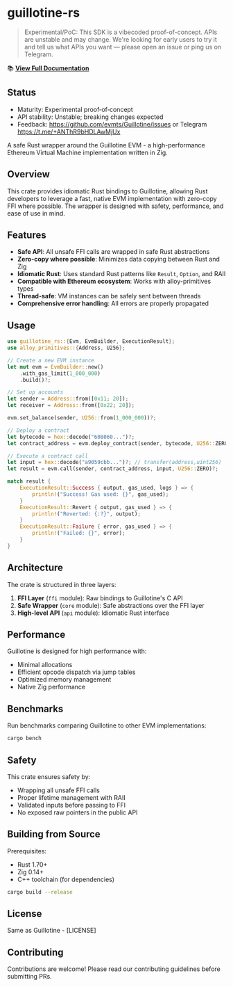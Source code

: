 # guillotine-rs

> Experimental/PoC: This SDK is a vibecoded proof-of-concept. APIs are unstable and may change. We're looking for early users to try it and tell us what APIs you want — please open an issue or ping us on Telegram.

📚 **[View Full Documentation](https://guillotine.dev/sdks/rust)**

## Status

- Maturity: Experimental proof‑of‑concept
- API stability: Unstable; breaking changes expected
- Feedback: https://github.com/evmts/Guillotine/issues or Telegram https://t.me/+ANThR9bHDLAwMjUx

A safe Rust wrapper around the Guillotine EVM - a high-performance Ethereum Virtual Machine implementation written in Zig.

## Overview

This crate provides idiomatic Rust bindings to Guillotine, allowing Rust developers to leverage a fast, native EVM implementation with zero-copy FFI where possible. The wrapper is designed with safety, performance, and ease of use in mind.

## Features

- **Safe API**: All unsafe FFI calls are wrapped in safe Rust abstractions
- **Zero-copy where possible**: Minimizes data copying between Rust and Zig
- **Idiomatic Rust**: Uses standard Rust patterns like `Result`, `Option`, and RAII
- **Compatible with Ethereum ecosystem**: Works with alloy-primitives types
- **Thread-safe**: VM instances can be safely sent between threads
- **Comprehensive error handling**: All errors are properly propagated

## Usage

```rust
use guillotine_rs::{Evm, EvmBuilder, ExecutionResult};
use alloy_primitives::{Address, U256};

// Create a new EVM instance
let mut evm = EvmBuilder::new()
    .with_gas_limit(1_000_000)
    .build()?;

// Set up accounts
let sender = Address::from([0x11; 20]);
let receiver = Address::from([0x22; 20]);

evm.set_balance(sender, U256::from(1_000_000))?;

// Deploy a contract
let bytecode = hex::decode("608060...")?;
let contract_address = evm.deploy_contract(sender, bytecode, U256::ZERO)?;

// Execute a contract call
let input = hex::decode("a9059cbb...")?; // transfer(address,uint256)
let result = evm.call(sender, contract_address, input, U256::ZERO)?;

match result {
    ExecutionResult::Success { output, gas_used, logs } => {
        println!("Success! Gas used: {}", gas_used);
    }
    ExecutionResult::Revert { output, gas_used } => {
        println!("Reverted: {:?}", output);
    }
    ExecutionResult::Failure { error, gas_used } => {
        println!("Failed: {}", error);
    }
}
```

## Architecture

The crate is structured in three layers:

1. **FFI Layer** (`ffi` module): Raw bindings to Guillotine's C API
2. **Safe Wrapper** (`core` module): Safe abstractions over the FFI layer
3. **High-level API** (`api` module): Idiomatic Rust interface

## Performance

Guillotine is designed for high performance with:
- Minimal allocations
- Efficient opcode dispatch via jump tables
- Optimized memory management
- Native Zig performance

## Benchmarks

Run benchmarks comparing Guillotine to other EVM implementations:

```bash
cargo bench
```

## Safety

This crate ensures safety by:
- Wrapping all unsafe FFI calls
- Proper lifetime management with RAII
- Validated inputs before passing to FFI
- No exposed raw pointers in the public API

## Building from Source

Prerequisites:
- Rust 1.70+
- Zig 0.14+
- C++ toolchain (for dependencies)

```bash
cargo build --release
```

## License

Same as Guillotine - [LICENSE]

## Contributing

Contributions are welcome! Please read our contributing guidelines before submitting PRs.

